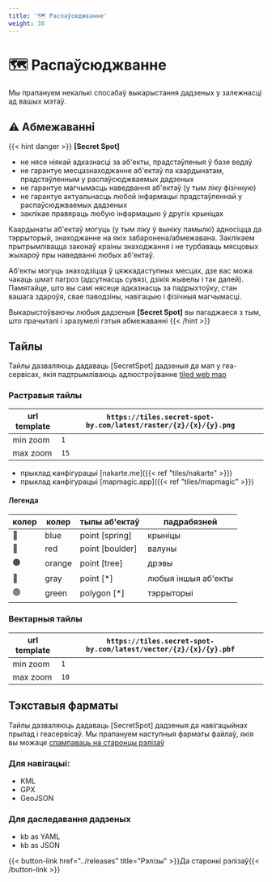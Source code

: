 ```yaml
---
title: '🗺️ Распаўсюджванне'
weight: 30
---
```

# 🗺️ Распаўсюджванне

Мы прапануем некалькі спосабаў выкарыстання дадзеных у залежнасці ад вашых мэтаў.

## ⚠️ Абмежаванні
{{< hint danger >}}
**[Secret Spot]** 
- не нясе ніякай адказнасці за аб'екты, прадстаўленыя ў базе ведаў
- не гарантуе месцазнаходжанне аб'ектаў па каардынатам, прадстаўленным у распаўсюджваемых дадзеных
- не гарантуе магчымасць наведвання аб'ектаў (у тым ліку фізічную)
- не гарантуе актуальнасць любой інфармацыі прадстаўленнай у распаўсюджваемых дадзеных
- заклікае правяраць любую інфармацыю ў другіх крыніцах

Каардынаты аб'ектаў могуць (у тым ліку ў выніку памылкі) адносіцца да тэррыторый, знаходжанне на якіх забаронена/абмежавана.
Заклікаем прытрымлівацца законаў краіны знаходжання і не турбаваць мясцовых жыхароў пры наведванні любых аб'ектаў.

Аб'екты могуць знаходзіцца ў цяжкадаступных месцах, дзе вас можа чакаць шмат пагроз (адсутнасць сувязі, дзікія жывелы і так далей).
Памятайце, што вы самі нясеце адказнасць за падрыхтоўку, стан вашага здароўя, свае паводзіны, навігацыю і фізічныя магчымасці.

Выкарыстоўваючы любыя дадзеныя **[Secret Spot]** вы пагаджаеся з тым, што прачыталі і зразумелі гэтыя абмежаванні
{{< /hint >}}

## Тайлы

Тайлы дазваляюць дадаваць [SecretSpot] дадзеныя да мап у геа-сервісах, 
якія падтрымліваюць адлюстроўванне [tiled web map](https://en.wikipedia.org/wiki/Tiled_web_map)

### Растравыя тайлы

| url template | `https://tiles.secret-spot-by.com/latest/raster/{z}/{x}/{y}.png` |      
|--------------|------------------------------------------------------------------|
| min zoom     | `1`                                                              |
| max zoom     | `15`                                                             |

- прыклад канфігурацыі [nakarte.me]({{< ref "tiles/nakarte" >}})
- прыклад канфігурацыі [mapmagic.app]({{< ref "tiles/mapmagic" >}})

#### Легенда 

| колер    | колер  | тыпы аб'ектаў   | падрабязней         |      
|----------|--------|-----------------|---------------------|
| 🔵 | blue   | point [spring]  | крыніцы             |
| 🔴 | red    | point [boulder] | валуны              |
| 🟠 | orange | point [tree]    | дрэвы               |
| 🩶 | gray   | point [*]       | любыя іншыя аб'екты |
| 🟢 | green  | polygon [*]     | тэррыторыі          |

### Вектарныя тайлы

| url template | `https://tiles.secret-spot-by.com/latest/vector/{z}/{x}/{y}.pbf` |      
|--------------|------------------------------------------------------------------|
| min zoom     | `1`                                                              |
| max zoom     | `10`                                                             |


## Тэкставыя фарматы

Тайлы дазваляюць дадаваць [SecretSpot] дадзеныя да навігацыйнах прылад і геасервісаў.
Мы прапануем наступныя фарматы файлаў, якія вы можаце [спампаваць на старонцы рэлізаў](../releases)

### Для навігацыі:

- KML
- GPX
- GeoJSON

### Для даследавання дадзеных

- kb as YAML
- kb as JSON

{{< button-link href="../releases" title="Рэлізы" >}}Да старонкі рэлізаў{{< /button-link >}}

